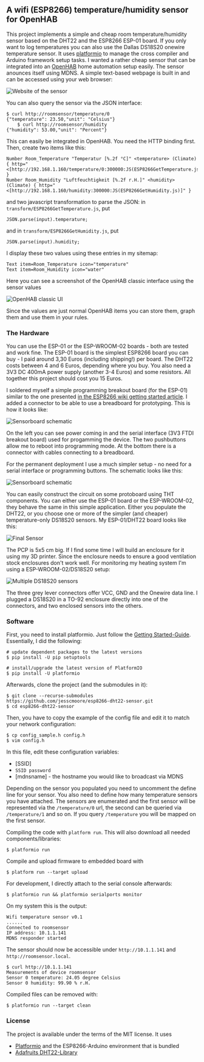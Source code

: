 ## A wifi (ESP8266) temperature/humidity sensor for OpenHAB

This project implements a simple and cheap room temperature/humidity sensor
based on the DHT22 and the ESP8266 ESP-01 board. If you only want to log temperatures
you can also use the Dallas DS18S20 onewire temperature sensor.
It uses [platformio](http://platformio.org) to manage the cross compiler and
Arduino framework setup tasks. I wanted a rather cheap sensor that can be integrated
into an [OpenHAB](http://openhab.org) home automation setup easily. The sensor
anounces itself using MDNS. A simple text-based webpage is built in and can be
accessed using your web browser:

![Website of the sensor](https://raw.githubusercontent.com/gonium/esp8266-dht22-sensor/master/images/webbrowser.png)

You can also query the sensor via the JSON interface:

    $ curl http://roomsensor/temperature/0
    {"temperature": 23.50,"unit": "Celsius"}
		$ curl http://roomsensor/humidity
    {"humidity": 53.00,"unit": "Percent"}

This can easily be integrated in OpenHAB. You need the HTTP binding first. Then,
create two items like this:

    Number Room_Temperature "Temperatur [%.2f °C]" <temperature> (Climate) { http="<[http://192.168.1.160/temperature/0:300000:JS(ESP8266GetTemperature.js)]" }
    Number Room_Humidity "Luftfeuchtigkeit [%.2f r.H.]" <humidity> (Climate) { http="<[http://192.168.1.160/humidity:300000:JS(ESP8266GetHumidity.js)]" }

and two javascript transformation to parse the JSON: in ````transform/ESP8266GetTemperature.js````, put

    JSON.parse(input).temperature;

and in ````transform/ESP8266GetHumidity.js````, put

    JSON.parse(input).humidity;

I display these two values using these entries in my sitemap:

    Text item=Room_Temperature icon="temperature"
    Text item=Room_Humidity icon="water"

Here you can see a screenshot of the OpenHAB classic interface using the
sensor values

![OpenHAB classic UI](https://raw.githubusercontent.com/gonium/esp8266-dht22-sensor/master/images/penthouse-ui.png)

Since the values are just normal OpenHAB items you can store them, graph them
and use them in your rules.

### The Hardware

You can use the ESP-01 or the ESP-WROOM-02 boards - both are tested and
work fine. The ESP-01 board is the simplest ESP8266 board you can buy -
I paid around 3,30 Euros (including shipping!) per board. The DHT22
costs between 4 and 6 Euros, depending where you buy. You also need a
3V3 DC 400mA power supply (another 3-4 Euros) and some resistors. All
together this project should cost you 15 Euros.

I soldered myself a simple programming breakout board (for the ESP-01)
similar to the one presented [in the ESP8266 wiki getting started
article](http://www.esp8266.com/wiki/doku.php?id=getting-started-with-the-esp8266).
I added a connector to be able to use a breadboard for prototyping.
This is how it looks like:

![Sensorboard schematic](https://raw.githubusercontent.com/gonium/esp8266-dht22-sensor/master/images/programming-jig.jpg)

On the left you can see power coming in and the serial interface (3V3
FTDI breakout board) used for progamming the device. The two pushbuttons
allow me to reboot into programming mode. At the bottom there is a
connector with cables connecting to a breadboard.

For the permanent deployment I use a much simpler setup - no need
for a serial interface or programming buttons. The schematic looks like
this:

![Sensorboard schematic](https://raw.githubusercontent.com/gonium/esp8266-dht22-sensor/master/images/schematic.png)

You can easily construct the circuit on some protoboard using THT
components. You can either use the ESP-01 board or the ESP-WROOM-02,
they behave the same in this simple application. Either you populate
the DHT22, or you choose one or more of the simpler (and cheaper) temperature-only
DS18S20 sensors. My ESP-01/DHT22 board looks like this:

![Final Sensor](https://raw.githubusercontent.com/gonium/esp8266-dht22-sensor/master/images/final-sensor.jpg)

The PCP is 5x5 cm big. If I find some time I will build an enclosure for
it using my 3D printer. Since the enclosure needs to ensure a good
ventilation stock enclosures don't work well. For monitoring my heating
system I'm using a ESP-WROOM-02/DS18S20 setup:

![Multiple DS18S20 sensors](https://raw.githubusercontent.com/gonium/esp8266-dht22-sensor/master/images/multids18s20.jpg)

The three grey lever connectors offer VCC, GND and the Onewire data
line. I plugged a DS18S20 in a TO-92 enclosure directly into one of the
connectors, and two enclosed sensors into the others.

### Software

First, you need to install platformio. Just follow the [Getting Started-Guide](http://platformio.org/#!/get-started).
Essentially, I did the following:

    # update dependent packages to the latest versions
    $ pip install -U pip setuptools

    # install/upgrade the latest version of PlatformIO
    $ pip install -U platformio

Afterwards, clone the project (and the submodules in it):

    $ git clone --recurse-submodules https://github.com/jesscmoore/esp8266-dht22-sensor.git
    $ cd esp8266-dht22-sensor

Then, you have to copy the example of the config file and edit it to match
your network configuration:

    $ cp config_sample.h config.h
    $ vim config.h

In this file, edit these configuration variables:

- [SSID]
- `SSID password`
- [mdnsname] - the hostname you would like to broadcast via MDNS

Depending on the sensor you populated you need to uncomment the
define line for your sensor. You also need to define how many
temperature sensors you have attached. The sensors are enumerated and
the first sensor will be represented via the ``/temperature/0`` url, the
second can be queried via ``/temperature/1`` and so on. If you query
``/temperature`` you will be mapped on the first sensor.

Compiling the code with `platform run`. This will also download all needed components/libraries:

    $ platformio run

Compile and upload firmware to embedded board with

    $ platform run --target upload

For development, I directly attach to the serial console afterwards:

    $ platformio run && platformio serialports monitor

On my system this is the output:

    Wifi temperature sensor v0.1
    ......
    Connected to roomsensor
    IP address: 10.1.1.141
    MDNS responder started

The sensor should now be accessible under ````http://10.1.1.141```` and ````http://roomsensor.local````.

    $ curl http://10.1.1.141
    Measurements of device roomsensor
    Sensor 0 temperature: 24.05 degree Celsius
    Sensor 0 humidity: 99.90 % r.H.

Compiled files can be removed with:

    $ platformio run --target clean

### License

The project is available under the terms of the MIT license. It uses
 * [Platformio](http://platformio.org) and the ESP8266-Arduino
   environment that is bundled
 * [Adafruits DHT22-Library](https://github.com/adafruit/DHT-sensor-library)
